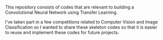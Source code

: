 This repository consists of codes that are relevant to building a Convolutional Neural Network using Transfer Learning.

I've taken part in a few competitions related to Computer Vision and Image Classification so I wanted to share these skeleton codes so that it is easier to reuse and implement these codes for future projects.
